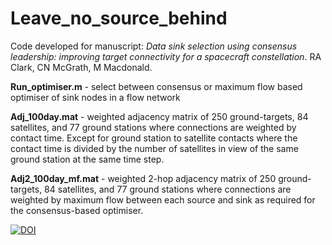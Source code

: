 # Leave_no_source_behind
Code developed for manuscript: *Data sink selection using consensus leadership: improving target connectivity for a spacecraft constellation*. RA Clark, CN McGrath, M Macdonald.

**Run_optimiser.m** - select between consensus or maximum flow based optimiser of sink nodes in a flow network

**Adj_100day.mat** - weighted adjacency matrix of 250 ground-targets, 84 satellites, and 77 ground stations where connections are weighted by contact time. Except for ground station to satellite contacts where the contact time is divided by the number of satellites in view of the same ground station at the same time step.

**Adj2_100day_mf.mat** - weighted 2-hop adjacency matrix of 250 ground-targets, 84 satellites, and 77 ground stations where connections are weighted by maximum flow between each source and sink as required for the consensus-based optimiser.

[![DOI](https://zenodo.org/badge/262521072.svg)](https://zenodo.org/badge/latestdoi/262521072)
